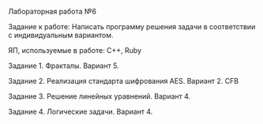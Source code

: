 Лабораторная работа №6

Задание к работе: Написать программу решения задачи в соответствии с индивидуальным вариантом.

ЯП, используемые в работе: C++, Ruby

Задание 1. Фракталы. Вариант 5. 

Задание 2. Реализация стандарта шифрования AES. Вариант 2. CFB

Задание 3. Решение линейных уравнений. Вариант 4. 

Задание 4. Логические задачи. Вариант 4.
